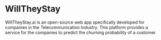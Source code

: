# WillTheyStay
 WillTheyStay.ai is an open-source web app specifically developed for companies in the Telecommunication Industry. This platform provides a service for the companies to predict the churning probability of a customer.
